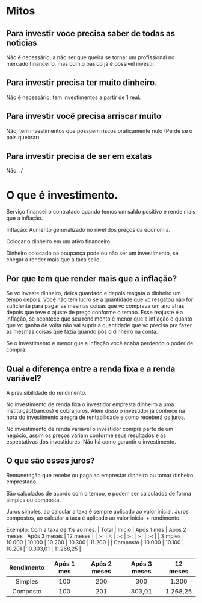 # Mitos
## Para investir voce precisa saber de todas as noticias
Não é necessário, a não ser que queira se tornar um profissional no mercado financeiro, mas com o básico já é possível investir.

## Para investir precisa ter muito dinheiro.
Não é necessário, tem investimentos a partir de 1 real.

## Para investir você precisa arriscar muito
Não, tem investimentos que possuem riscos praticamente nulo (Perde se o pais quebrar)

## Para investir precisa de ser em exatas
Não. :/


# O que é investimento.
Serviço financeiro contratado quando temos um saldo positivo e rende mais que a inflação.

Inflação: Aumento generalizado no nivel dos preços da economia.

Colocar o dinheiro em um ativo financeiro.

Dinheiro colocado na poupança pode ou não ser um investimento, se chegar a render mais que a taxa selic.

## Por que tem que render mais que a inflação?
Se vc investe dinheiro, deixa guardado e depois resgata o dinheiro um tempo depois. Você não tem lucro se a quantidade que vc resgatou não for suficiente para pagar as mesmas coisas que vc comprava um ano atrás depois que teve o ajuste de preço conforme o tempo. Esse reajuste é a inflação, se acontece que seu rendimento é menor que a inflação o quanto que vc ganha de volta não vai suprir a quantidade que vc precisa pra fazer as mesmas coisas que fazia quando pôs o dinheiro na conta.

Se o investimento é menor que a inflação você acaba perdendo o poder de compra.

## Qual a diferença entre a renda fixa e a renda variável?
A previsibilidade do rendimento.

No investimento de renda fixa o investidor empresta dinheiro a uma instituição(bancos) e cobra juros. Além disso o investidor já conhece na hora do investimento a regra de rentabilidade e como receberá os juros.

No investimento de renda variável o investidor compra parte de um negócio, assim os preços variam conforme seus resultados e as espectativas dos investidores. Não há como garantir o investimento.

## O que são esses juros?
Remuneração que recebe ou paga ao emprestar dinheiro ou tomar dinheiro emprestado.

São calculados de acordo com o tempo, e podem ser calculados de forma simples ou composta.

Juros simples, ao calcular a taxa é sempre aplicado ao valor inicial.
Juros compostos, ao calcular a taxa é aplicado ao valor inicial + rendimento.

Exemplo: Com a taxa de 1% ao mês.
| Total     | Inicio    | Após 1 mes    | Após 2 meses  | Após 3 meses  | 12 meses      |
|   :-:     |:-:        |   :-:         |   :-:         |   :-:         |   :-:         |
| Simples   | 10.000    | 10.100        | 10.200        | 10.300        | 11.200        |
| Composto  | 10.000    | 10.100        | 10.201        | 10.303,01     | 11.268,25     |

| Rendimento    | Após 1 mes    | Após 2 meses  | Após 3 meses  | 12 meses      |
|   :-:         |   :-:         |   :-:         |   :-:         |   :-:         |
| Simples       | 100           | 200           | 300           | 1.200         |
| Composto      | 100           | 201           | 303,01        | 1.268,25      |